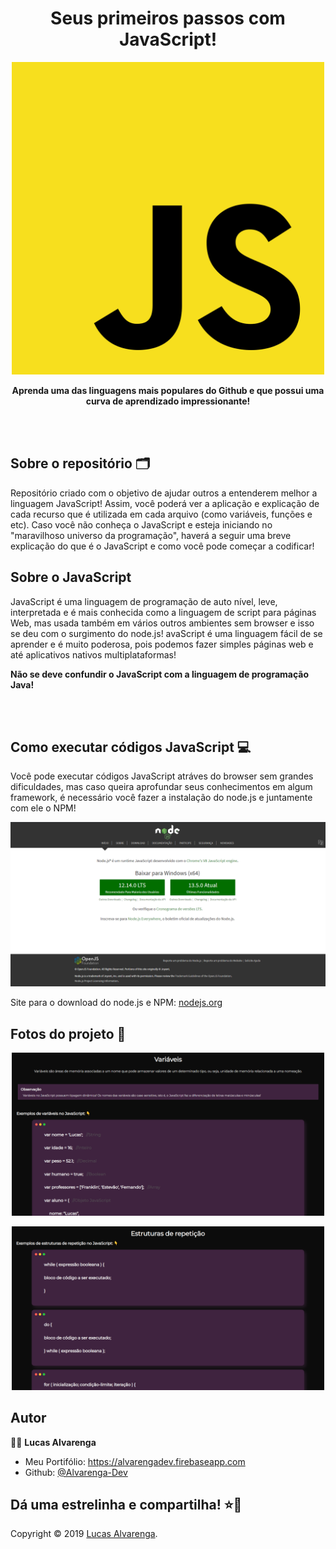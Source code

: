<h1 align="center">Seus primeiros passos com JavaScript!</h1>
<p align="center">
    <img alt="Logo do JavaScript" src="images/js-logo.png" width="500">
    <p align="center"><b>Aprenda uma das linguagens mais populares do Github e que possui uma curva de aprendizado impressionante!</b></p>
</p>

<br/><br/>

## Sobre o repositório 🗂

<p>Repositório criado com o objetivo de ajudar outros a entenderem melhor a linguagem JavaScript! Assim, você poderá ver a aplicação e explicação de cada recurso que é utilizada em cada arquivo (como variáveis, funções e etc). Caso você não conheça o JavaScript e esteja iniciando no "maravilhoso universo da programação", haverá a seguir uma breve explicação do que é o JavaScript e como você pode começar a codificar!</p>

## Sobre o JavaScript 

<p>JavaScript é uma linguagem de programação de auto nível, leve, interpretada e é mais conhecida como a linguagem de script para páginas Web, mas usada também em vários outros ambientes sem browser e isso se deu com o surgimento do node.js! avaScript é uma linguagem fácil de se aprender e é muito poderosa, pois podemos fazer simples páginas web e até aplicativos nativos multiplataformas!</p>

<p><b> Não se deve confundir o JavaScript com a linguagem de programação Java! </b></p>

<br/><br/>

## Como executar códigos JavaScript 💻

<p>Você pode executar códigos JavaScript atráves do browser sem grandes dificuldades, mas caso queira aprofundar seus conhecimentos em algum framework, é necessário você fazer a instalação do node.js e juntamente com ele o NPM!</p>

<p align="center">
    <img alt="Logo do JavaScript" src="images/download-node-js.png">
</p>

Site para o download do node.js e NPM: [nodejs.org](https://nodejs.org/pt-br/)

## Fotos do projeto 📸

<p align="center">
    <img alt="Exemplo de estrutura de cada arquivo .JavaScript - variáveis" src="images/variables.png" width="500">
</p>

<p align="center">
    <img alt="Exemplo de estrutura de cada arquivo .JavaScript - Loops" src="images/loops.png" width="500">
</p>

## Autor

🙎‍♂ **Lucas Alvarenga**

* Meu Portifólio: https://alvarengadev.firebaseapp.com
* Github: [@Alvarenga-Dev](https://github.com/Alvarenga-Dev)

## Dá uma estrelinha e compartilha! ⭐️🚀

Copyright © 2019 [Lucas Alvarenga](https://github.com/Alvarenga-Dev).<br/><br/>
